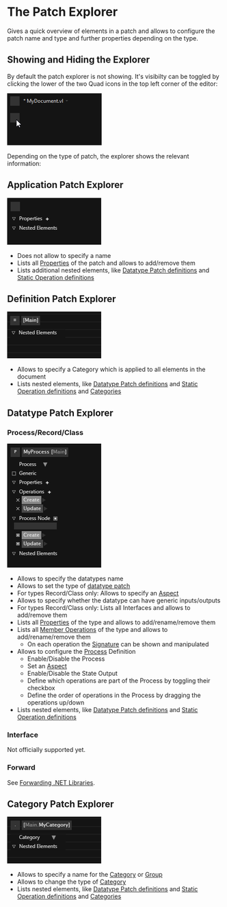 # The Patch Explorer

Gives a quick overview of elements in a patch and allows to configure the patch name and type and further properties depending on the type. 

## Showing and Hiding the Explorer
By default the patch explorer is not showing. It's visibilty can be toggled by clicking the lower of the two Quad icons in the top left corner of the editor:

![](../../images/hde/patch-explorer.png)

Depending on the type of patch, the explorer shows the relevant information:

## Application Patch Explorer
![](../../images/hde/application-patch-explorer.png)

- Does not allow to specify a name
- Lists all [Properties](../language/properties.md) of the patch and allows to add/remove them
- Lists additional nested elements, like [Datatype Patch definitions](../language/patches.md#datatype-patches) and [Static Operation definitions](../language/operations.md#creating-a-static-operation)

## Definition Patch Explorer
![](../../images/hde/definition-patch-explorer.png)

- Allows to specify a Category which is applied to all elements in the document
- Lists nested elements, like [Datatype Patch definitions](../language/patches.md#datatype-patches) and [Static Operation definitions](../language/operations.md#creating-a-static-operation) and [Categories](../language/categories.md)

## Datatype Patch Explorer
### Process/Record/Class
![](../../images/hde/datatype-patch-explorer.png)

- Allows to specify the datatypes name
- Allows to set the type of [datatype patch](../language/patches.md#datatype-patches)
- For types Record/Class only: Allows to specify an [Aspect](../extending/aspects.md)
- Allows to specify whether the datatype can have generic inputs/outputs
- For types Record/Class only: Lists all Interfaces and allows to add/remove them
- Lists all [Properties](../language/properties.md) of the type and allows to add/rename/remove them
- Lists all [Member Operations](../language/operations.md#member-operations) of the type and allows to add/rename/remove them
  - On each operation the [Signature](../language/operations.md#operation-signature) can be shown and manipulated
- Allows to configure the [Process](../language/patches.md#process) Definition
  - Enable/Disable the Process 
  - Set an [Aspect](../extending/aspects.md)
  - Enable/Disable the State Output
  - Define which operations are part of the Process by toggling their checkbox 
  - Define the order of operations in the Process by dragging the operations up/down
- Lists nested elements, like [Datatype Patch definitions](../language/patches.md#datatype-patches) and [Static Operation definitions](../language/operations.md#creating-a-static-operation)

### Interface
Not officially supported yet.

### Forward
See [Forwarding .NET Libraries](../extending/forwarding.md).

## Category Patch Explorer
![](../../images/hde/category-patch-explorer.png)
- Allows to specify a name for the [Category](../language/categories.md) or [Group](../language/groups.md)
- Allows to change the type of [Category](../language/categories.md)
- Lists nested elements, like [Datatype Patch definitions](../language/patches.md#datatype-patches) and [Static Operation definitions](../language/operations.md#creating-a-static-operation) and [Categories](../language/categories.md)
